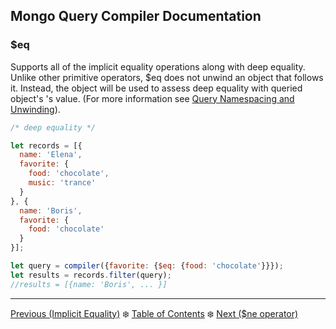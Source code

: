 ## Mongo Query Compiler Documentation

### $eq

Supports all of the implicit equality operations along with deep equality. 
Unlike other primitive operators, $eq does not unwind an object that follows it.
Instead, the object will be used to assess deep equality with queried object's
's value.  (For more information see [Query Namespacing and Unwinding](../../query-namespacing-unwinding.md)).

```javascript
/* deep equality */

let records = [{
  name: 'Elena',
  favorite: {
    food: 'chocolate',
    music: 'trance'
  }
}, {
  name: 'Boris',
  favorite: {
    food: 'chocolate'
  }
}];

let query = compiler({favorite: {$eq: {food: 'chocolate'}}});
let results = records.filter(query);
//results = [{name: 'Boris', ... }]
```

---

[Previous (Implicit Equality)](./implicit-eq.md) :snowflake: 
[Table of Contents](../../../README.md) :snowflake: 
[Next ($ne operator)](./ne.md)
